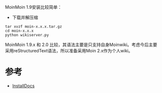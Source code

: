 MoinMoin 1.9安装比较简单：

* 下载并解压缩

```
tar xvzf moin-x.x.x.tar.gz
cd moin-x.x.x
python wikiserver.py
```

MoinMoin 1.9.x 和 2.0 比较，其语法主要是只支持自身Moinwiki。考虑今后主要采用reStructuredText语法，所以准备采用Moin 2.x作为个人wiki。

# 参考

* [InstallDocs](http://master19.moinmo.in/InstallDocs)